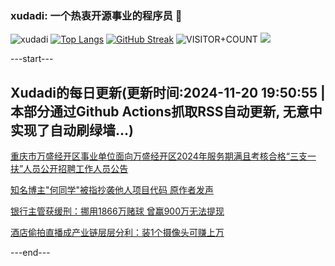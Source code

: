 ### xudadi: 一个热衷开源事业的程序员 👋

![xudadi](https://github-readme-stats-git-masterorgs-github-readme-stats-team.vercel.app/api?username=xudadi)
[![Top Langs](https://github-readme-stats.vercel.app/api/top-langs/?username=xudadi)](https://github.com/anuraghazra/github-readme-stats)
[![GitHub Streak](https://streak-stats.demolab.com?user=xudadi&locale=zh_Hans)](https://git.io/streak-stats)
![VISITOR+COUNT](https://komarev.com/ghpvc/?username=xudadi&label=VISITOR+COUNT)
![](https://raw.githubusercontent.com/xudadi/xudadi/main/assets/github-contribution-grid-snake.svg)


---start---

## Xudadi的每日更新(更新时间:2024-11-20 19:50:55 | 本部分通过Github Actions抓取RSS自动更新, 无意中实现了自动刷绿墙...)

[重庆市万盛经开区事业单位面向万盛经开区2024年服务期满且考核合格“三支一扶”人员公开招聘工作人员公告](https://www.gongkaoleida.com/article/2200531)

[知名博主"何同学"被指抄袭他人项目代码 原作者发声](https://m.163.com/news/article/JHEK6J1E053469M5.html)

[银行主管获缓刑：挪用1866万赌球 曾赢900万无法提现](https://m.163.com/news/article/JHCVR15C05199DKK.html)

[酒店偷拍直播成产业链层层分利：装1个摄像头可赚上万](https://m.163.com/news/article/JHE35KP80514D3J0.html)

---end---
